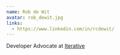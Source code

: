 ```yaml
---
name: Rob de Wit
avatar: rob_dewit.jpg
links:
  - https://www.linkedin.com/in/rcdewit/
---
```


Developer Advocate at [Iterative](https://iterative.ai)
